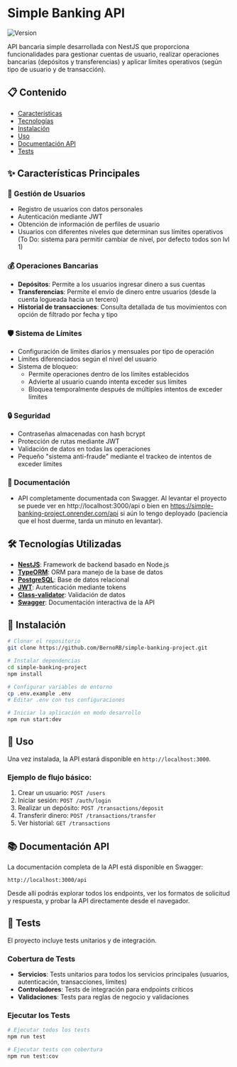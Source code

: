 # Simple Banking API

![Version](https://img.shields.io/badge/version-0.0.9-blue)

API bancaria simple desarrollada con NestJS que proporciona funcionalidades para gestionar cuentas de usuario, realizar operaciones bancarias (depósitos y transferencias) y aplicar límites operativos (según tipo de usuario y de transacción).

## 📋 Contenido
- [Características](#características-principales)
- [Tecnologías](#tecnologías-utilizadas)
- [Instalación](#instalación)
- [Uso](#uso)
- [Documentación API](#documentación-api)
- [Tests](#tests)


## ✨ Características Principales

### 👤 Gestión de Usuarios
- Registro de usuarios con datos personales
- Autenticación mediante JWT
- Obtención de información de perfiles de usuario
- Usuarios con diferentes niveles que determinan sus límites operativos (To Do: sistema para permitir cambiar de nivel, por defecto todos son lvl 1)

### 💰 Operaciones Bancarias
- **Depósitos**: Permite a los usuarios ingresar dinero a sus cuentas
- **Transferencias**: Permite el envío de dinero entre usuarios (desde la cuenta logueada hacia un tercero)
- **Historial de transacciones**: Consulta detallada de tus movimientos con opción de filtrado por fecha y tipo

### 🛡️ Sistema de Límites
- Configuración de límites diarios y mensuales por tipo de operación
- Límites diferenciados según el nivel del usuario
- Sistema de bloqueo:
  - Permite operaciones dentro de los límites establecidos
  - Advierte al usuario cuando intenta exceder sus límites
  - Bloquea temporalmente después de múltiples intentos de exceder límites

### 🔒 Seguridad
- Contraseñas almacenadas con hash bcrypt
- Protección de rutas mediante JWT
- Validación de datos en todas las operaciones
- Pequeño "sistema anti-fraude" mediante el trackeo de intentos de exceder límites

### 📝 Documentación
- API completamente documentada con Swagger. Al levantar el proyecto se puede ver en http://localhost:3000/api o bien en https://simple-banking-project.onrender.com/api si aún lo tengo deployado (paciencia que el host duerme, tarda un minuto en levantar).

## 🛠️ Tecnologías Utilizadas
- **[NestJS](https://nestjs.com/)**: Framework de backend basado en Node.js
- **[TypeORM](https://typeorm.io/)**: ORM para manejo de la base de datos
- **[PostgreSQL](https://www.postgresql.org/)**: Base de datos relacional
- **[JWT](https://jwt.io/)**: Autenticación mediante tokens
- **[Class-validator](https://github.com/typestack/class-validator)**: Validación de datos
- **[Swagger](https://swagger.io/)**: Documentación interactiva de la API

## 🚀 Instalación

```bash
# Clonar el repositorio
git clone https://github.com/BernoRB/simple-banking-project.git

# Instalar dependencias
cd simple-banking-project
npm install

# Configurar variables de entorno
cp .env.example .env
# Editar .env con tus configuraciones

# Iniciar la aplicación en modo desarrollo
npm run start:dev
```

## 📖 Uso

Una vez instalada, la API estará disponible en `http://localhost:3000`.

### Ejemplo de flujo básico:

1. Crear un usuario: `POST /users`
2. Iniciar sesión: `POST /auth/login`
3. Realizar un depósito: `POST /transactions/deposit`
4. Transferir dinero: `POST /transactions/transfer`
5. Ver historial: `GET /transactions`

## 📚 Documentación API

La documentación completa de la API está disponible en Swagger:

```
http://localhost:3000/api
```

Desde allí podrás explorar todos los endpoints, ver los formatos de solicitud y respuesta, y probar la API directamente desde el navegador.

## 🧪 Tests

El proyecto incluye tests unitarios y de integración.

### Cobertura de Tests

- **Servicios**: Tests unitarios para todos los servicios principales (usuarios, autenticación, transacciones, límites)
- **Controladores**: Tests de integración para endpoints críticos
- **Validaciones**: Tests para reglas de negocio y validaciones

### Ejecutar los Tests

```bash
# Ejecutar todos los tests
npm run test

# Ejecutar tests con cobertura
npm run test:cov
```
